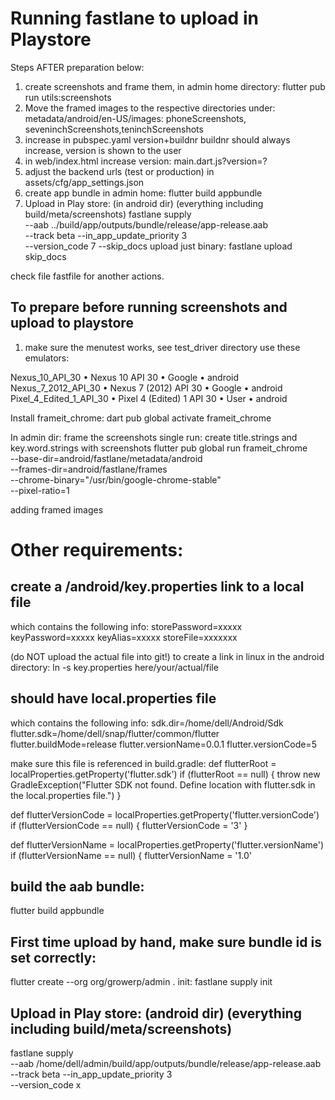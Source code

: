 Running fastlane to upload in Playstore
=======================================

Steps AFTER preparation below:
1. create screenshots and frame them, in admin home directory: 
    flutter pub run utils:screenshots
2. Move the framed images to the respective directories 
    under: metadata/android/en-US/images: phoneScreenshots, seveninchScreenshots,teninchScreenshots 
3. increase in pubspec.yaml version+buildnr
    buildnr should always increase, version is shown to the user
4. in web/index.html increase version:
    main.dart.js?version=?
5. adjust the backend urls (test or production)
    in assets/cfg/app_settings.json
6. create app bundle in admin home:
    flutter build appbundle
7. Upload in Play store: (in android dir)
    (everything including build/meta/screenshots)
    fastlane supply \
        --aab ../build/app/outputs/bundle/release/app-release.aab \
        --track beta --in_app_update_priority 3 \
        --version_code 7
        --skip_docs
   upload just binary:
    fastlane upload skip_docs

check file fastfile for another actions.

To prepare before running screenshots and upload to playstore
-------------------------------------------------------------
1. make sure the menutest works, see test_driver directory
use these emulators:

Nexus_10_API_30         • Nexus 10 API 30           • Google • android
Nexus_7_2012_API_30     • Nexus 7 (2012) API 30     • Google • android
Pixel_4_Edited_1_API_30 • Pixel 4 (Edited) 1 API 30 • User   • android

Install frameit_chrome: dart pub global activate frameit_chrome

In admin dir: frame the screenshots single run:
create title.strings and key.word.strings with screenshots
flutter pub global run frameit_chrome \
    --base-dir=android/fastlane/metadata/android \
    --frames-dir=android/fastlane/frames \
    --chrome-binary="/usr/bin/google-chrome-stable" \
    --pixel-ratio=1

adding framed images

Other requirements:
====================

create a <projdir>/android/key.properties link to a local file
--------------------------------------------------------------
which contains the following info:
storePassword=xxxxx
keyPassword=xxxxx
keyAlias=xxxxx
storeFile=xxxxxxx

(do NOT upload the actual file into git!)
to create a link in linux in the android directory:
    ln -s key.properties here/your/actual/file

should have local.properties file
---------------------------------
which contains the following info:
sdk.dir=/home/dell/Android/Sdk
flutter.sdk=/home/dell/snap/flutter/common/flutter
flutter.buildMode=release
flutter.versionName=0.0.1
flutter.versionCode=5

make sure this file is referenced in build.gradle:
def flutterRoot = localProperties.getProperty('flutter.sdk')
if (flutterRoot == null) {
    throw new GradleException("Flutter SDK not found. Define location with flutter.sdk in the local.properties file.")
}

def flutterVersionCode = localProperties.getProperty('flutter.versionCode')
if (flutterVersionCode == null) {
    flutterVersionCode = '3'
}

def flutterVersionName = localProperties.getProperty('flutter.versionName')
if (flutterVersionName == null) {
    flutterVersionName = '1.0'

build the aab bundle:
----------------------
flutter build appbundle

First time upload by hand, make sure bundle id is set correctly:
----------------------------------------------------------------
flutter create --org org/growerp/admin .
init: fastlane supply init

Upload in Play store: (android dir)
(everything including build/meta/screenshots)
--------------------------------------
fastlane supply \
    --aab /home/dell/admin/build/app/outputs/bundle/release/app-release.aab \
    --track beta --in_app_update_priority 3 \
    --version_code x

